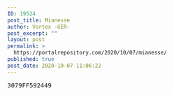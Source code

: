 ```yaml
---
ID: 19524
post_title: Mianesse
author: Vortex -GER-
post_excerpt: ""
layout: post
permalink: >
  https://portalrepository.com/2020/10/07/mianesse/
published: true
post_date: 2020-10-07 11:06:22
---
```

<pre>3079FF592449</pre>